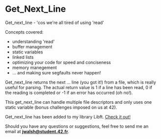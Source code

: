 # Get_Next_Line

Get_next_line - 'cos we're all tired of using 'read'

Concepts covered:
- understanding 'read'
- buffer management
- static variables
- linked lists
- optimizing your code for speed and conciseness
- memory manegement
- ... and making sure segfaults never happen!

Get_next_line returns the next ... line (you got it!) from a file, which is really useful for parsing. The actual return value is 1 if a line has been read, 0 if the reading is completed or -1 if an error has occurred (oh no!).

This get_next_line can handle multiple file descriptors and only uses one static variable (bonus challenges imposed on us at 42).

Get_next_line has been added to my library Libft. [Check it out!](https://github.com/JanWalsh91/Libft)

Should you have any questions or suggestions, feel free to send me an email at **jwalsh@student.42.fr**.
